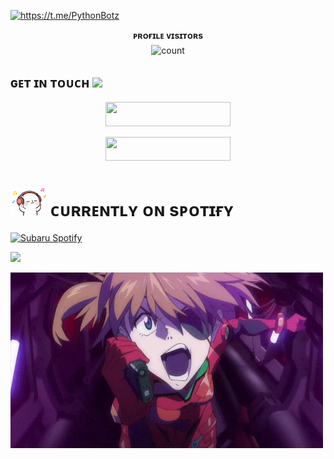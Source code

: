 <a href="https://github.com/otterai"><img src="https://readme-typing-svg.herokuapp.com?font=Russo+One&size=30&duration=4000&pause=1000&color=F7F7F7&width=435&lines=Hey%2C+my+self+Hamza+;From+Uttar+Pradesh%2C+India;Bot/Web+Dev!;Telegram%3A+%40PythonBotz" alt="https://t.me/PythonBotz" /></a>

<p align="center">
    <b>ᴘʀᴏғɪʟᴇ ᴠɪsɪᴛᴏʀs</b><br>
<img align="middle" alt="count" src="https://count.getloli.com/get/@:otterai?theme=rule34">
    



    
<h2>ɢᴇᴛ ɪɴ ᴛᴏᴜᴄʜ <img src="https://media.giphy.com/media/LnQjpWaON8nhr21vNW/giphy.gif" width="32"/></h2>

<p align="center">
<a href="https://telegram.me/metaui"><img src="https://img.shields.io/badge/-Contact%20Me-black.svg?style=for-the-badge&logo=Telegram" width="200" height="38.5"/></a>
</p>
<p align="center">
<a href="https://telegram.me/Pythonbotz"><img src="https://img.shields.io/badge/-Support%20Channel-black.svg?style=for-the-badge&logo=Telegram" width="200" height="38.5"/></a>
</p>

<h1> <img src="https://raw.githubusercontent.com/AnonymousX1025/AnonymousX1025/master/resources/songs.gif" width="57px"> ᴄᴜʀʀᴇɴᴛʟʏ ᴏɴ sᴘᴏᴛɪғʏ </h1>

[<img src="https://novatorem.visualbean.vercel.app/api/spotify" alt="Subaru Spotify" width="75%" />](https://open.spotify.com/user/3147zqots32jqlmaenz5atdkxuem)

[<img src="https://github.com/phoenix-monarch/phoenix-monarch/blob/master/resources/hr.gif"/>](https://github.com/otterai/)

<img align="center" alt="count" src=https://github.com/otterai/otterai/blob/main/asuka.gif>
